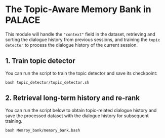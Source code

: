 # The Topic-Aware Memory Bank in PALACE

This module will handle the `"context"` field in the dataset, retrieving and sorting the dialogue history from previous sessions, and training the `topic detector` to process the dialogue history of the current session.

## 1. Train topic detector

You can run the script to train the topic detector and save its checkpoint:

`bash topic_detector/topic_detector.sh`

## 2. Retrieval long-term history and re-rank

You can run the script below to obtain topic-related dialogue history and save the processed dataset with the dialogue history for subsequent training.

`bash Memroy_bank/memory_bank.bash`
